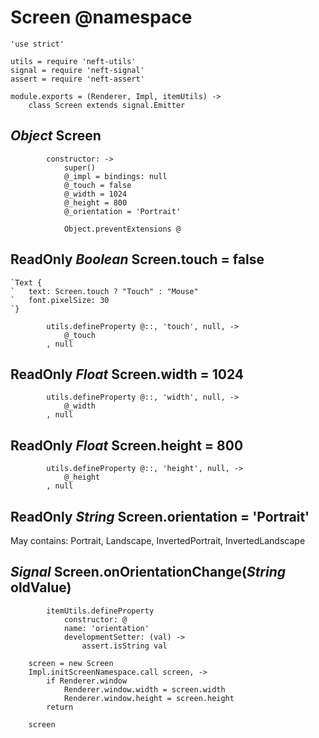 Screen @namespace
=================

	'use strict'

	utils = require 'neft-utils'
	signal = require 'neft-signal'
	assert = require 'neft-assert'

	module.exports = (Renderer, Impl, itemUtils) ->
		class Screen extends signal.Emitter

*Object* Screen
---------------

			constructor: ->
				super()
				@_impl = bindings: null
				@_touch = false
				@_width = 1024
				@_height = 800
				@_orientation = 'Portrait'

				Object.preventExtensions @

ReadOnly *Boolean* Screen.touch = false
---------------------------------------

```nml
`Text {
`	text: Screen.touch ? "Touch" : "Mouse"
`	font.pixelSize: 30
`}
```

			utils.defineProperty @::, 'touch', null, ->
				@_touch
			, null

ReadOnly *Float* Screen.width = 1024
------------------------------------

			utils.defineProperty @::, 'width', null, ->
				@_width
			, null

ReadOnly *Float* Screen.height = 800
------------------------------------

			utils.defineProperty @::, 'height', null, ->
				@_height
			, null

ReadOnly *String* Screen.orientation = 'Portrait'
-------------------------------------------------

May contains: Portrait, Landscape, InvertedPortrait, InvertedLandscape

## *Signal* Screen.onOrientationChange(*String* oldValue)

			itemUtils.defineProperty
				constructor: @
				name: 'orientation'
				developmentSetter: (val) ->
					assert.isString val

		screen = new Screen
		Impl.initScreenNamespace.call screen, ->
			if Renderer.window
				Renderer.window.width = screen.width
				Renderer.window.height = screen.height
			return

		screen

